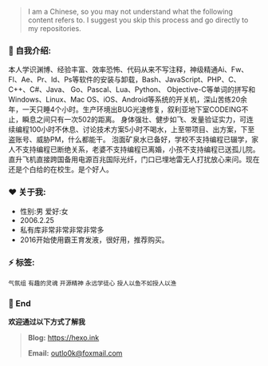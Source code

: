 > I am a Chinese, so you may not understand what the following content refers to. I suggest you skip this process and go directly to my repositories.

### 🤷 自我介绍:

本人学识渊博、经验丰富、效率恐怖、代码从来不写注释，神级精通Ai、Fw、Fl、Ae、Pr、ld、Ps等软件的安装与卸载，Bash、JavaScript、PHP、C、C++、C#、Java、	Go、Pascal、Lua、Python、 Objective-C等单词的拼写和Windows、Linux、Mac OS、iOS、Android等系统的开关机，深山苦练20余年，一天只睡4个小时。生产环境出BUG光速修复，叙利亚地下室CODEING不止，瞬息之间只有一次502的距离。 身体强壮、健步如飞、发量验证实力，可连续编程100小时不休息、讨论技术方案5小时不喝水，上至带项目、出方案，下至盗账号、威胁PM，什么都能干。 泡面矿泉水已备好，学校不支持编程已辍学，家人不支持编程已断绝关系，老婆不支持编程已离婚，小孩不支持编程已送孤儿院。直升飞机直接跨国备用电源百兆国际光纤，门口已埋地雷无人打扰放心来问。现在还是个白给的在校生。是个好人。<!---仅供娱乐 切勿当真-->

### ❤️ 关于我:

- 性别:男 爱好:女
- 2006.2.25
- 私有库非常非常非常非常多
- 2016开始使用霸王育发液，很好用，推荐购买。


### ⚡ 标签:

`气氛组`  `有趣的灵魂`  `开源精神` `永远学徒心`  `授人以鱼不如授人以渔`  


### 💬 End

**欢迎通过以下方式了解我**

> **Blog:** https://hexo.ink
>
> **Email:** <a href="mailto:outlo0k@foxmail.com">outlo0k@foxmail.com</a>
